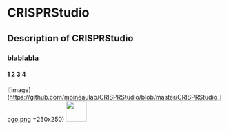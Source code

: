 # CRISPRStudio

## Description of CRISPRStudio

### blablabla

#### 1 2 3 4

![image](https://github.com/moineaulab/CRISPRStudio/blob/master/CRISPRStudio_logo.png =250x250)
<img src="https://github.com/moineaulab/CRISPRStudio/blob/master/CRISPRStudio_logo.png" width="48">
